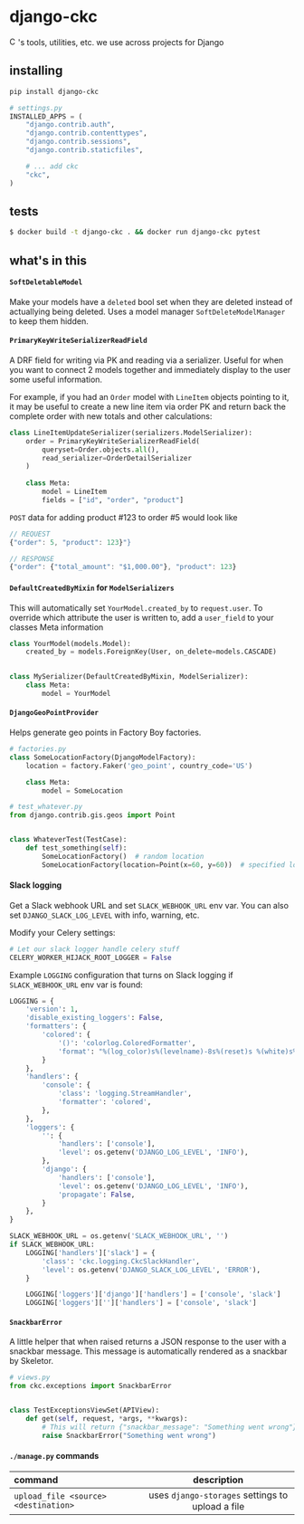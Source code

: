 django-ckc
==========
[<img src="https://ckcollab.com/assets/images/badges/badge.svg" alt="CKC" height="15">](https://ckcollab.com)'s tools, utilities, etc. we use across projects for Django


## installing

```bash
pip install django-ckc
```

```python
# settings.py
INSTALLED_APPS = (
    "django.contrib.auth",
    "django.contrib.contenttypes",
    "django.contrib.sessions",
    "django.contrib.staticfiles",

    # ... add ckc
    "ckc",
)
```

## tests

```bash
$ docker build -t django-ckc . && docker run django-ckc pytest
```

## what's in this

#### `SoftDeletableModel`

Make your models have a `deleted` bool set when they are deleted instead of actuallying 
being deleted. Uses a model manager `SoftDeleteModelManager` to keep them hidden.

#### `PrimaryKeyWriteSerializerReadField`

A DRF field for writing via PK and reading via a serializer. Useful for when you want to
connect 2 models together and immediately display to the user some useful information.

For example, if you had an `Order` model with `LineItem` objects pointing to it, it may be
useful to create a new line item via order PK and return back the complete order with
new totals and other calculations:

```py
class LineItemUpdateSerializer(serializers.ModelSerializer):
    order = PrimaryKeyWriteSerializerReadField(
        queryset=Order.objects.all(),
        read_serializer=OrderDetailSerializer
    )
    
    class Meta:
        model = LineItem
        fields = ["id", "order", "product"]
```

`POST` data for adding product #123 to order #5 would look like 

```js
// REQUEST
{"order": 5, "product": 123}"}

// RESPONSE
{"order": {"total_amount": "$1,000.00"}, "product": 123}
```



#### `DefaultCreatedByMixin` for `ModelSerializers`

This will automatically set `YourModel.created_by` to `request.user`. To override which
attribute the user is written to, add a `user_field` to your classes Meta information

```py
class YourModel(models.Model):
    created_by = models.ForeignKey(User, on_delete=models.CASCADE)
        

class MySerializer(DefaultCreatedByMixin, ModelSerializer):
    class Meta:
        model = YourModel
```

#### `DjangoGeoPointProvider`

Helps generate geo points in Factory Boy factories.

```py
# factories.py
class SomeLocationFactory(DjangoModelFactory):
    location = factory.Faker('geo_point', country_code='US')

    class Meta:
        model = SomeLocation

# test_whatever.py
from django.contrib.gis.geos import Point


class WhateverTest(TestCase):
    def test_something(self):
        SomeLocationFactory()  # random location
        SomeLocationFactory(location=Point(x=60, y=60))  # specified location
```


#### Slack logging

Get a Slack webhook URL and set `SLACK_WEBHOOK_URL` env var. You can also set `DJANGO_SLACK_LOG_LEVEL`
with info, warning, etc.

Modify your Celery settings:
```py
# Let our slack logger handle celery stuff
CELERY_WORKER_HIJACK_ROOT_LOGGER = False
```

Example `LOGGING` configuration that turns on Slack logging if `SLACK_WEBHOOK_URL` env var is found:
```py
LOGGING = {
    'version': 1,
    'disable_existing_loggers': False,
    'formatters': {
        'colored': {
            '()': 'colorlog.ColoredFormatter',
            'format': "%(log_color)s%(levelname)-8s%(reset)s %(white)s%(message)s",
        }
    },
    'handlers': {
        'console': {
            'class': 'logging.StreamHandler',
            'formatter': 'colored',
        },
    },
    'loggers': {
        '': {
            'handlers': ['console'],
            'level': os.getenv('DJANGO_LOG_LEVEL', 'INFO'),
        },
        'django': {
            'handlers': ['console'],
            'level': os.getenv('DJANGO_LOG_LEVEL', 'INFO'),
            'propagate': False,
        }
    },
}

SLACK_WEBHOOK_URL = os.getenv('SLACK_WEBHOOK_URL', '')
if SLACK_WEBHOOK_URL:
    LOGGING['handlers']['slack'] = {
        'class': 'ckc.logging.CkcSlackHandler',
        'level': os.getenv('DJANGO_SLACK_LOG_LEVEL', 'ERROR'),
    }

    LOGGING['loggers']['django']['handlers'] = ['console', 'slack']
    LOGGING['loggers']['']['handlers'] = ['console', 'slack']
```


#### `SnackbarError`

A little helper that when raised returns a JSON response to the user with a
snackbar message. This message is automatically rendered as a snackbar by 
Skeletor.

```py
# views.py
from ckc.exceptions import SnackbarError


class TestExceptionsViewSet(APIView):
    def get(self, request, *args, **kwargs):
        # This will return {"snackbar_message": "Something went wrong"}
        raise SnackbarError("Something went wrong")
```

#### `./manage.py` commands

| command | description|
| :---        |    :----:   |
| `upload_file <source> <destination>` | uses `django-storages` settings to upload a file |
